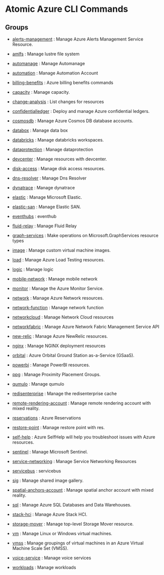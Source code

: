 # Atomic Azure CLI Commands

## Groups

- [alerts-management](/Commands/alerts-management/readme.md)
: Manage Azure Alerts Management Service Resource.

- [amlfs](/Commands/amlfs/readme.md)
: Manage lustre file system

- [automanage](/Commands/automanage/readme.md)
: Manage Automanage

- [automation](/Commands/automation/readme.md)
: Manage Automation Account

- [billing-benefits](/Commands/billing-benefits/readme.md)
: Azure billing benefits commands

- [capacity](/Commands/capacity/readme.md)
: Manage capacity.

- [change-analysis](/Commands/change-analysis/readme.md)
: List changes for resources

- [confidentialledger](/Commands/confidentialledger/readme.md)
: Deploy and manage Azure confidential ledgers.

- [cosmosdb](/Commands/cosmosdb/readme.md)
: Manage Azure Cosmos DB database accounts.

- [databox](/Commands/databox/readme.md)
: Manage data box

- [databricks](/Commands/databricks/readme.md)
: Manage databricks workspaces.

- [dataprotection](/Commands/dataprotection/readme.md)
: Manage dataprotection

- [devcenter](/Commands/devcenter/readme.md)
: Manage resources with devcenter.

- [disk-access](/Commands/disk-access/readme.md)
: Manage disk access resources.

- [dns-resolver](/Commands/dns-resolver/readme.md)
: Manage Dns Resolver

- [dynatrace](/Commands/dynatrace/readme.md)
: Manage dynatrace

- [elastic](/Commands/elastic/readme.md)
: Manage Microsoft Elastic.

- [elastic-san](/Commands/elastic-san/readme.md)
: Manage Elastic SAN.

- [eventhubs](/Commands/eventhubs/readme.md)
: eventhub

- [fluid-relay](/Commands/fluid-relay/readme.md)
: Manage Fluid Relay

- [graph-services](/Commands/graph-services/readme.md)
: Make operations on Microsoft.GraphServices resource types

- [image](/Commands/image/readme.md)
: Manage custom virtual machine images.

- [load](/Commands/load/readme.md)
: Manage Azure Load Testing resources.

- [logic](/Commands/logic/readme.md)
: Manage logic

- [mobile-network](/Commands/mobile-network/readme.md)
: Manage mobile network

- [monitor](/Commands/monitor/readme.md)
: Manage the Azure Monitor Service.

- [network](/Commands/network/readme.md)
: Manage Azure Network resources.

- [network-function](/Commands/network-function/readme.md)
: Manage network function

- [networkcloud](/Commands/networkcloud/readme.md)
: Manage Network Cloud resources

- [networkfabric](/Commands/networkfabric/readme.md)
: Manage Azure Network Fabric Management Service API

- [new-relic](/Commands/new-relic/readme.md)
: Manage Azure NewRelic resources.

- [nginx](/Commands/nginx/readme.md)
: Manage NGINX deployment resources

- [orbital](/Commands/orbital/readme.md)
: Azure Orbital Ground Station as-a-Service (GSaaS).

- [powerbi](/Commands/powerbi/readme.md)
: Manage PowerBI resources.

- [ppg](/Commands/ppg/readme.md)
: Manage Proximity Placement Groups.

- [qumulo](/Commands/qumulo/readme.md)
: Manage qumulo

- [redisenterprise](/Commands/redisenterprise/readme.md)
: Manage the redisenterprise cache

- [remote-rendering-account](/Commands/remote-rendering-account/readme.md)
: Manage remote rendering account with mixed reality.

- [reservations](/Commands/reservations/readme.md)
: Azure Reservations

- [restore-point](/Commands/restore-point/readme.md)
: Manage restore point with res.

- [self-help](/Commands/self-help/readme.md)
: Azure SelfHelp will help you troubleshoot issues with Azure resources.

- [sentinel](/Commands/sentinel/readme.md)
: Manage Microsoft Sentinel.

- [service-networking](/Commands/service-networking/readme.md)
: Manage Service Networking Resources

- [servicebus](/Commands/servicebus/readme.md)
: servicebus

- [sig](/Commands/sig/readme.md)
: Manage shared image gallery.

- [spatial-anchors-account](/Commands/spatial-anchors-account/readme.md)
: Manage spatial anchor account with mixed reality.

- [sql](/Commands/sql/readme.md)
: Manage Azure SQL Databases and Data Warehouses.

- [stack-hci](/Commands/stack-hci/readme.md)
: Manage Azure Stack HCI.

- [storage-mover](/Commands/storage-mover/readme.md)
: Manage top-level Storage Mover resource.

- [vm](/Commands/vm/readme.md)
: Manage Linux or Windows virtual machines.

- [vmss](/Commands/vmss/readme.md)
: Manage groupings of virtual machines in an Azure Virtual Machine Scale Set (VMSS).

- [voice-service](/Commands/voice-service/readme.md)
: Manage voice services

- [workloads](/Commands/workloads/readme.md)
: Manage workloads
